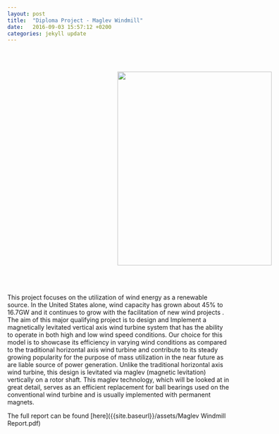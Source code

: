 ```yaml
---
layout: post
title:  "Diploma Project - Maglev Windmill"
date:   2016-09-03 15:57:12 +0200
categories: jekyll update
---
```


<img src="{{site.baseurl}}/assets/dipl.png" width="350" height="440" style="vertical-align:middle;margin:50px 250px">

This project focuses on the utilization of wind energy as a renewable
source. In the United States alone, wind capacity has grown about 45% to
16.7GW and it continues to grow with the facilitation of new wind projects .
The aim of this major qualifying project is to design and Implement a
magnetically levitated vertical axis wind turbine system that has the ability
to operate in both high and low wind speed conditions. Our choice for this
model is to showcase its efficiency in varying wind conditions as
compared to the traditional horizontal axis wind turbine and contribute
to its steady growing popularity for the purpose of mass utilization in the
near future as are liable source of power generation. Unlike the traditional
horizontal axis wind turbine, this design is levitated via maglev
(magnetic levitation) vertically on a rotor shaft. This maglev
technology, which will be looked at in great detail, serves as an
efficient replacement for ball bearings used on the conventional wind
turbine and is usually implemented with permanent magnets.

The full report can be found [here]({{site.baseurl}}/assets/Maglev Windmill Report.pdf)

[jekyll-docs]: https://jekyllrb.com/docs/home
[jekyll-gh]:   https://github.com/jekyll/jekyll
[jekyll-talk]: https://talk.jekyllrb.com/
